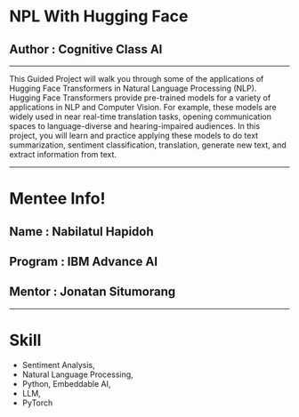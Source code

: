 # NPL With Hugging Face
## Author : Cognitive Class AI
--------------------------------
This Guided Project will walk you through some of the applications of Hugging Face Transformers in Natural Language Processing (NLP). Hugging Face Transformers provide pre-trained models for a variety of applications in NLP and Computer Vision. For example, these models are widely used in near real-time translation tasks, opening communication spaces to language-diverse and hearing-impaired audiences. In this project, you will learn and practice applying these models to do text summarization, sentiment classification, translation, generate new text, and extract information from text.

-------------------------------
# Mentee Info!
## Name : Nabilatul Hapidoh
## Program : IBM Advance AI
## Mentor : Jonatan Situmorang
-------------------------------
# Skill 
- Sentiment Analysis,
- Natural Language Processing,
- Python, Embeddable AI,
- LLM,
- PyTorch
